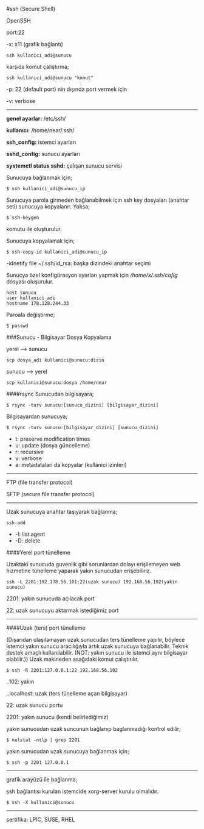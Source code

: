 #ssh (Secure Shell)

OpenSSH

port:22

-x: x11 (grafik bağlantı)

	ssh kullanici_adi@sunucu

karşıda komut çalıştırma;

	ssh kullanici_adi@sunucu "komut"

-p: 22 (default port) nin dışında port vermek için

-v: verbose

---

**genel ayarlar:** /etc/ssh/

**kullanıcı:** /home/near/.ssh/

**ssh_config:** istemci ayarları

**sshd_config:** sunucu ayarları

**systemctl status sshd:** çalışan sunucu servisi

Sunucuya bağlanmak için;
```
$ ssh kullanici_adi@sunucu_ip
```
Sunucuya parola girmeden bağlanabilmek için ssh key dosyaları (anahtar seti) sunucuya kopyalanır. Yoksa;
```
$ ssh-keygen
```
komutu ile oluşturulur.

Sunucuya kopyalamak için;
```
$ ssh-copy-id kullanici_adi@sunucu_ip
```
-idnetify file ~/.ssh/id_rsa: başka dizindeki anahtar seçimi

Sunucya özel konfigürasyon ayarları yapmak için */home/x/.ssh/cofig* dosyası oluşurulur.
```
host sunucu
user kullanici_adi
hostname 178.128.244.33
```
Paroala değiştirme;
```
$ passwd
```

###Sunucu - Bilgisayar Dosya Kopyalama

yerel --> sunucu

	scp dosya_adi kullanici@sunucu:dizin

sunucu --> yerel

	scp kullanici@sunucu:dosya /home/near

####rsync
Sunucudan bilgisayara;
```
$ rsync -turv sunucu:[sunucu_dizini] [bilgisayar_dizini]
```
Bilgisayardan sunucuya;
```
$ rsync -turv sunucu:[bilgisayar_dizini] [sunucu_dizini] 
```
* t: preserve modification times 
* u: update (dosya güncelleme)
* r: recursive
* v: verbose
* a: metadatalari da kopyalar (kullanici izinleri)
---


FTP (file transfer protocol)

SFTP (secure file transfer protocol)


---

Uzak sunucuya anahtar taşıyarak bağlanma;

	ssh-add 

* -l: list agent
* -D: delete

####Yerel port tünelleme 

Uzaktaki sunucuda guvenlik gibi sorunlardan dolayı erişilemeyen web hizmetine tünelleme yaparak yakın sunucudan erişebiliriz.

	ssh -L 2201:192.178.56.101:22(uzak sunucu) 192.168.56.102(yakin sunucu)

2201: yakın sunucuda açılacak port

22: uzak sunucuyu aktarmak istediğimiz port

---

####Uzak (ters) port tünelleme 

(Dışarıdan ulaşılamayan uzak sunucudan ters tünelleme yapılır, böylece istemci yakın sunucu aracılığıyla artık uzak sunucuya bağlanabilir. Teknik destek amaçlı kullanılabilir. (NOT: yakın sunucu ile istemci aynı bilgisayar olabilir.)) Uzak makineden asağıdaki komut çalıştırılır.

	$ ssh -R 2201:127.0.0.1:22 192.168.56.102

..102: yakın

..localhost: uzak (ters tünelleme açan bilgisayar)

22: uzak sunucu portu

2201: yakın sunucu (kendi belirlediğimiz)

yakın sunucudan uzak suncunun bağlanıp baglanmadığı kontrol edilir;

	$ netstat -ntlp | grep 2201

yakın sunucudan uzak sunucuya bağlanmak için;

	$ ssh -p 2201 127.0.0.1
---

grafik arayüzü ile bağlanma;

ssh bağlantısı kurulan istemcide xorg-server kurulu olmalıdır.

	$ ssh -X kullanici@sunucu
---

sertifika: LPIC, SUSE, RHEL

